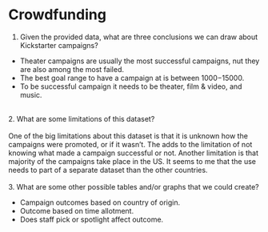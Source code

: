 # Crowdfunding 

1.	Given the provided data, what are three conclusions we can draw about Kickstarter campaigns? <br>
* Theater campaigns are usually the most successful campaigns, nut they are also among the most failed.
* The best goal range to have a campaign at is between $1000-$15000.
* To be successful campaign it needs to be theater, film & video, and music.<br> 
<br>
2.	What are some limitations of this dataset?<br>
<br>One of the big limitations about this dataset is that it is unknown how the campaigns were promoted, or if it wasn’t. The adds to the limitation of not knowing what made a campaign successful or not. Another limitation is that majority of the campaigns take place in the US. It seems to me that the use needs to part of a separate dataset than the other countries.<br>
<br>
3.	What are some other possible tables and/or graphs that we could create?<br>

* Campaign outcomes based on country of origin.
* Outcome based on time allotment.
* Does staff pick or spotlight affect outcome.

